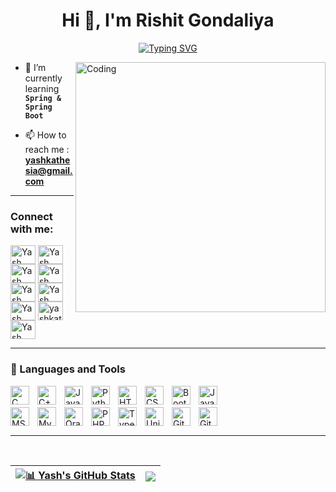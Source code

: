 
<h1 align="center">Hi 👋, I'm Rishit Gondaliya</h1>
<p align="center">
<a href="https://git.io/typing-svg"><img src="https://readme-typing-svg.demolab.com?font=Times+New+Roman&duration=4000&pause=800&center=true&vCenter=true&random=false&width=435&lines=A+Passionate+Web+Developer+from+India.;Passionate+about+Full+Stack+Web+Development;Interested+in+Java;Always+learning+new+things" alt="Typing SVG" /></a>
</p>
<img align="right" alt="Coding" width="400" src="https://cdn.dribbble.com/users/1162077/screenshots/3848914/programmer.gif">

- 🌱 I’m currently learning **`Spring & Spring Boot`**

- 📫 How to reach me : **yashkathesia@gmail.com**

---

<h3 align="left">Connect with me: </h3>
<p align="left">
    <!-- Twitter -->
    <a href="https://twitter.com/YKathesia" target="blank"><img align="center" src="https://cdn.jsdelivr.net/gh/devicons/devicon@latest/icons/twitter/twitter-original.svg" alt="Yash Kathesia" height="30" width="40" /></a>
    <!-- Linkedin -->
    <a href="https://www.linkedin.com/in/yash-kathesia-5245601a9/" target="blank"><img align="center" src="https://cdn.jsdelivr.net/gh/devicons/devicon@latest/icons/linkedin/linkedin-original.svg" alt="Yash Kathesia" height="30" width="40" /></a>
    <!-- Stackoverflow -->
    <a href="https://stackoverflow.com/users/24059744/yash-kathesia" target="blank"><img align="center" src="https://cdn.jsdelivr.net/gh/devicons/devicon@latest/icons/stackoverflow/stackoverflow-original-wordmark.svg" alt="Yash Kathesia" height="30" width="40" /></a>
    <!-- Kaggle -->
    <a href="https://www.kaggle.com/yashkathesia" target="blank"><img align="center" src="https://cdn.jsdelivr.net/gh/devicons/devicon@latest/icons/kaggle/kaggle-original-wordmark.svg" alt="Yash Kathesia" height="30" width="40" /></a>
    <!-- CodeChef -->
    <a href="https://www.codechef.com/users/yashkathesia" target="blank"><img align="center" src="https://cdn.jsdelivr.net/npm/simple-icons@3.1.0/icons/codechef.svg" alt="Yash Kathesia" height="30" width="40" /></a>
    <!-- Hackerrank -->
    <a href="https://www.hackerrank.com/profile/yash_kathesia" target="blank"><img align="center" src="https://raw.githubusercontent.com/rahuldkjain/github-profile-readme-generator/master/src/images/icons/Social/hackerrank.svg" alt="Yash Kathesia" height="30" width="40" /></a>
    <!-- Codeforces -->
    <a href="https://codeforces.com/profile/yash_kathesia" target="blank"><img align="center" src="https://raw.githubusercontent.com/rahuldkjain/github-profile-readme-generator/master/src/images/icons/Social/codeforces.svg" alt="Yash Kathesia" height="30" width="40" /></a>
    <!-- Leetcode -->
    <a href="https://leetcode.com/yashkathesia/" target="blank"><img align="center" src="https://raw.githubusercontent.com/rahuldkjain/github-profile-readme-generator/master/src/images/icons/Social/leet-code.svg" alt="yashkathesia" height="30" width="40" /></a>
    <!-- Geeksforgeeks -->
    <a href="https://auth.geeksforgeeks.org/user/yashkathesia" target="blank"><img align="center" src="https://raw.githubusercontent.com/rahuldkjain/github-profile-readme-generator/master/src/images/icons/Social/geeks-for-geeks.svg" alt="Yash Kathesia" height="30" width="40" /></a>
</p>

---

### 🧰 Languages and Tools
<p align="left">
    <!-- C -->
    <img align="left" alt="C" width="30px" style="padding-right:10px;" src="https://cdn.jsdelivr.net/gh/devicons/devicon@latest/icons/c/c-original.svg"/>
    <!-- C++ -->
    <img align="left" alt="C++" width="30px" style="padding-right:10px;" src="https://cdn.jsdelivr.net/gh/devicons/devicon@latest/icons/cplusplus/cplusplus-original.svg"/>
    <!-- Java -->
    <img align="left" alt="Java" width="30px" style="padding-right:10px;" src="https://cdn.jsdelivr.net/gh/devicons/devicon/icons/java/java-original.svg"/>
    <!-- Python -->
    <img align="left" alt="Python" width="30px" style="padding-right:10px;" src="https://cdn.jsdelivr.net/gh/devicons/devicon@latest/icons/python/python-original-wordmark.svg"/>
    <!-- HTML -->
    <img align="left" alt="HTML5" width="30px" style="padding-right:10px;" src="https://cdn.jsdelivr.net/gh/devicons/devicon@latest/icons/html5/html5-original-wordmark.svg"/>
    <!-- CSS -->
    <img align="left" alt="CSS3" width="30px" style="padding-right:10px;" src="https://cdn.jsdelivr.net/gh/devicons/devicon@latest/icons/css3/css3-original-wordmark.svg"/>
    <!-- Bootstrap -->
    <img align="left" alt="Bootstrap" width="30px" style="padding-right:10px;" src="https://cdn.jsdelivr.net/gh/devicons/devicon@latest/icons/bootstrap/bootstrap-original-wordmark.svg"/>
    <!-- JavaScript -->
    <img align="left" alt="JavaScript" width="30px" style="padding-right:10px;" src="https://cdn.jsdelivr.net/gh/devicons/devicon@latest/icons/javascript/javascript-original.svg" /> <br /> <br />
    <!-- MSSQL -->
    <img align="left" alt="MSSQL" width="30px" style="padding-right:10px;" src="https://cdn.jsdelivr.net/gh/devicons/devicon@latest/icons/microsoftsqlserver/microsoftsqlserver-original-wordmark.svg" />
    <!-- MySQL -->    
    <img align="left" alt="MySQL" width="30px" style="padding-right:10px;" src="https://cdn.jsdelivr.net/gh/devicons/devicon@latest/icons/mysql/mysql-original-wordmark.svg" />
    <!-- Oracle -->
    <img align="left" alt="Oracle" width="30px" style="padding-right:10px;" src="https://cdn.jsdelivr.net/gh/devicons/devicon@latest/icons/oracle/oracle-original.svg" />
    <!-- PHP -->
    <img align="left" alt="PHP" width="30px" style="padding-right:10px;" src="https://cdn.jsdelivr.net/gh/devicons/devicon@latest/icons/php/php-original.svg" />
    <!-- TypeScript -->
    <img align="left" alt="TypeScript" width="30px" style="padding-right:10px;" src="https://cdn.jsdelivr.net/gh/devicons/devicon@latest/icons/typescript/typescript-original.svg" />    
    <!-- Unity Game Engine -->
    <img align="left" alt="Unity Game Engine" width="30px" style="padding-right:10px;" src="https://cdn.jsdelivr.net/gh/devicons/devicon@latest/icons/unity/unity-original-wordmark.svg" />
    <!-- Git -->
    <img align="left" alt="Git" width="30px" style="padding-right:10px;" src="https://cdn.jsdelivr.net/gh/devicons/devicon/icons/git/git-original.svg" />
    <!-- GitHub -->
    <img align="left" alt="GitHub" width="30px" style="padding-right:10px;" src="https://cdn.jsdelivr.net/gh/devicons/devicon/icons/github/github-original.svg" />
</p>

<br />

---

<br /> 

| <a href="https://github.com/yash-kathesia"><img align="center" src="https://github-readme-stats.vercel.app/api?username=yash-kathesia&show_icons=true&include_all_commits=true&theme=swift&hide_border=true" alt=" 📊 Yash's GitHub Stats" /></a> | <a href="https://github.com/yash-kathesia"><img align="center" src="https://github-readme-stats.vercel.app/api/top-langs/?username=yash-kathesia&layout=compact&theme=swift&hide_border=true" /></a> |
| ------------- | ------------- |
